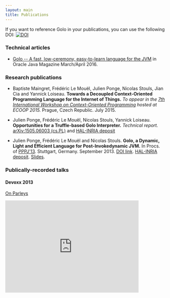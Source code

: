 ```yaml
---
layout: main
title: Publications
---
```


If you want to reference Golo in your publications, you can use the following DOI:
[![DOI](https://zenodo.org/badge/doi/10.5281/zenodo.16110.svg)](http://dx.doi.org/10.5281/zenodo.16110)

### Technical articles

* [Golo -- A fast, low-ceremony, easy-to-learn language for the JVM](http://www.javamagazine.mozaicreader.com/MarApr2016#&pageSet=54&page=0&contentItem=0) in Oracle Java Magazine March/April 2016.

### Research publications

* Baptiste Maingret, Frédéric Le Mouël, Julien Ponge, Nicolas Stouls, Jian Cia and Yannick Loiseau. **Towards a Decoupled Context-Oriented Programming Language for the Internet of Things.** _To appear in the [7th International Workshop on Context-Oriented Programming](http://2015.ecoop.org/track/COP-2015-papers) hosted at ECOOP 2015._ Prague, Czech Republic. July 2015.

* Julien Ponge, Frédéric Le Mouël, Nicolas Stouls, Yannick Loiseau. **Opportunities for a Truffle-based Golo Interpreter.** _Technical report._ [arXiv:1505.06003 (cs.PL)](http://arxiv.org/abs/1505.06003) and [HAL-INRIA deposit](https://hal.inria.fr/hal-01151626)

* Julien Ponge, Frédéric Le Mouël and Nicolas Stouls. **Golo, a Dynamic, Light and Efficient Language for Post-Invokedynamic JVM.** In Procs. of [PPPJ'13](http://pppj2013.dhbw.de/conference-pppj2013.html). Stuttgart, Germany. September 2013. [DOI link](http://dx.doi.org/10.1145/2500828.2500844). [HAL-INRIA deposit](http://hal.inria.fr/hal-00848514). [Slides](https://speakerdeck.com/jponge/golo-a-dynamic-light-and-efficient-language-for-post-invokedynamic-jvm).

### Publically-recorded talks

#### Devoxx 2013

[On Parleys](https://parleys.com/play/529c6e3fe4b0e619540cc3c6/chapter0/about)

<iframe type="text/html" width="420" height="290" mozallowfullscreen="true" webkitallowfullscreen="true" src="http://parleys.com/share.html#play/529c6e3fe4b0e619540cc3c6" frameborder="0">&lt;br /&gt;</iframe>
